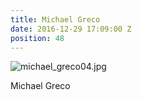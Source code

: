 ```yaml
---
title: Michael Greco
date: 2016-12-29 17:09:00 Z
position: 48
---
```


![michael_greco04.jpg](/uploads/michael_greco04.jpg)

Michael Greco